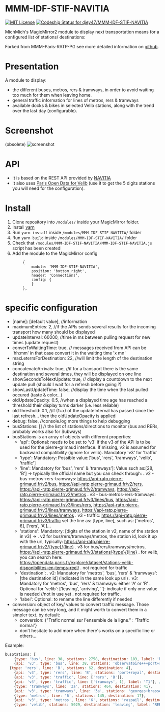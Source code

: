 # MMM-IDF-STIF-NAVITIA
[ ![MIT License](https://img.shields.io/badge/license-MIT-blue.svg)](http://choosealicense.com/licenses/mit)
[ ![Codeship Status for djey47/MMM-IDF-STIF-NAVITIA](https://app.codeship.com/projects/323491f0-25bd-0135-db38-2a42d49cc1d5/status?branch=master)](https://app.codeship.com/projects/222476)

MichMich's MagicMirror2 module to display next transportation means for a configured list of stations/ destinations:

Forked from MMM-Paris-RATP-PG see more detailed information on [github](https://github.com/da4throux/MMM-Paris-RATP-PG).

# Presentation
A module to display:
* the different buses, metros, rers & tramways, in order to avoid waiting too much for them when leaving home. 
* general traffic information for lines of metros, rers & tramways
* available docks & bikes in selected Velib stations, along with the trend over the last day (configurable).

# Screenshot
(obsolete)
![screenshot](https://github.com/da4throux/MMM-Paris-RATP-PG/blob/master/MMM-Paris-RATP-PG2.png)

# API
* It is based on the REST API provided by [NAVITIA](https://www.navitia.io/)
* It also uses [Paris Open Data for Velib](https://opendata.paris.fr/explore/dataset/stations-velib-disponibilites-en-temps-reel/) (use it to get the 5 digits stations you will need for the configuration).

# Install

1. Clone repository into `/modules/` inside your MagicMirror folder.
2. Install [yarn](https://yarnpkg.com/en/docs/install)
3. Run `yarn install` inside `/modules/MMM-IDF-STIF-NAVITIA/` folder
4. Run `yarn build` inside `/modules/MMM-IDF-STIF-NAVITIA/` folder
5. Check that `/modules/MMM-IDF-STIF-NAVITIA/MMM-IDF-STIF-NAVITIA.js` script has been created
6. Add the module to the MagicMirror config
```
		{
	        module: 'MMM-IDF-STIF-NAVITIA',
	        position: 'bottom_right',
	        header: 'Connections',
	        config: {
	        }
    	},
```

# specific configuration
* [name]: [default value], //information
* maximumEntries: 2, //if the APIs sends several results for the incoming transport how many should be displayed
* updateInterval: 60000, //time in ms between pulling request for new times (update request)
* converToWaitingTime: true, // messages received from API can be 'hh:mm' in that case convert it in the waiting time 'x mn'
* maxLeterrsForDestination: 22, //will limit the length of the destination string
* concatenateArrivals: true, //if for a transport there is the same destination and several times, they will be displayed on one line
* showSecondsToNextUpdate: true, // display a countdown to the next update pull (should I wait for a refresh before going ?)
* showLastUpdateTime: false, //display the time when the last pulled occured (taste & color...)
* oldUpdateOpacity: 0.5, //when a displayed time age has reached a threshold their display turns darker (i.e. less reliable)
* oldThreshold: 0.1, //if (1+x) of the updateInterval has passed since the last refresh... then the oldUpdateOpacity is applied
* debug: false, //console.log more things to help debugging
* busStations: [] // the list of stations/directions to monitor (bus and RERs, probably works also for Subways)
* busStations is an array of objects with different properties:
  - 'api': Optional: needs to be set to 'v3' if the v3 of the API is to be used for the pierre-grimaud interface. If missing, v2 is assumed for backward compatibility (ignore for velib). Mandatory 'v3' for 'traffic'
  - 'type': Mandatory: Possible value:['bus', 'rers', 'tramways', 'velib', 'traffic']
  - 'line': Mandatory for 'bus', 'rers' & 'tramways']: Value such as:[28, 'B'] -> typically the official name but you can check through: 
   . v2 - bus-metros-rers-tramways: https://api-ratp.pierre-grimaud.fr/v2/bus, https://api-ratp.pierre-grimaud.fr/v2/rers, https://api-ratp.pierre-grimaud.fr/v2/tramways, https://api-ratp.pierre-grimaud.fr/v2/metros
   . v3 - bus-metros-rers-tramways: https://api-ratp.pierre-grimaud.fr/v3/lines/bus, https://api-ratp.pierre-grimaud.fr/v3/lines/rers, https://api-ratp.pierre-grimaud.fr/v3/lines/tramways, https://api-ratp.pierre-grimaud.fr/v3/lines/metros
   . v3 - traffic: https://api-ratp.pierre-grimaud.fr/v3/traffic set the line as: [type, line], such as: ['metros', 6], ['rers', 'A']...
  - 'stations': Mandatory: [digits of the station in v2, name of the station in v3] ->
    . v2 for bus/rers/tramways/metros, the station id, look it up with the url, typically: https://api-ratp.pierre-grimaud.fr/v2/{type}/{line}
    . v3 for bus/rers/tramways/metros, https://api-ratp.pierre-grimaud.fr/v3/stations/{type}/{line}
    . for velib, you can search here: https://opendata.paris.fr/explore/dataset/stations-velib-disponibilites-en-temps-reel/
    . not required for traffic
  - 'destination': 
    . v2: Mandatory for 'metros', 'bus', 'rers' & 'tramways': [the destination id] (indicated in the same look up url)
    . v3: Mandatory for 'metros', 'bus', 'rers' & tramways: either 'A' or 'R'
    . Optional for 'velib': ['leaving', 'arriving', '']: indicate if only one value is needed //not in use yet
    . not required for traffic.
  - 'label': Optional: to rename the line differently if needed
* conversion: object of key/ values to convert traffic message. Those message can be very long, and it might worth to convert them in a simpler text. by default:
  - conversion: {"Trafic normal sur l'ensemble de la ligne." : 'Traffic normal'}
  - don't hesitate to add more when there's works on a specific line or others...

Example:
```javascript
busStations: [
	{type: 'bus', line: 38, stations: 2758, destination: 183, label: 'bus vers le Nord'},
	{api: 'v3', type: 'bus', line: 38, stations: 'observatoire+++port+royal', destination: 'A'},
  {type: 'rers', line: 'B', stations: 62, destination: 4},
	{api: 'v3', type: 'rers', line: 'B', stations: 'port+royal', destination: 'A'},
	{api: 'v3', type: 'traffic', line: ['rers', 'B']},
	{api: 'v3', type: 'traffic', line: ['tramways', 1], label: 'T1'}, //label to avoid confusion with metros line 1
	{type: 'tramways', line: '3a', stations: 464, destination: 41},	
	{api: 'v3', type: 'tramways', line: '3a', stations: 'georges+brassens', destination: 'R'},
	{type: 'metros', line: '6', stations: 145, destination: 17},	
	{api: 'v3', type: 'metros', line: '6', stations: 'raspail', destination: 'A'},
	{type: 'velib', stations: 5029, destination: 'leaving', label: 'RER'}]
```
